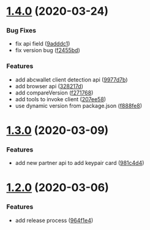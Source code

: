 # [1.4.0](https://github.com/BlockABC/abcwallet.js/compare/v1.3.0...v1.4.0) (2020-03-24)


### Bug Fixes

* fix api field ([9adddc1](https://github.com/BlockABC/abcwallet.js/commit/9adddc149782ff1c88a839bb7f08f4a295f2c51a))
* fix version bug ([f2455bd](https://github.com/BlockABC/abcwallet.js/commit/f2455bddf92033a4a84206095bb615fc1cde5e01))


### Features

* add abcwallet client detection api ([9977d7b](https://github.com/BlockABC/abcwallet.js/commit/9977d7b5909669d99eeb548a4347c96fd1e950af))
* add browser api ([328217d](https://github.com/BlockABC/abcwallet.js/commit/328217df03e69ec14bfe8452907963a84242cd91))
* add compareVersion ([f271768](https://github.com/BlockABC/abcwallet.js/commit/f2717688dba88c72623de6d1295e0be241cf1dbd))
* add tools to invoke client ([207ee58](https://github.com/BlockABC/abcwallet.js/commit/207ee586bfba0ef0cc2ab5b2d37bf7d12dedeac7))
* use dynamic version from package.json ([f888fe8](https://github.com/BlockABC/abcwallet.js/commit/f888fe8b0c6afd56d8dd60b97a1f8876a94dc98c))

# [1.3.0](https://github.com/BlockABC/abcwallet.js/compare/v1.2.0...v1.3.0) (2020-03-09)


### Features

* add new partner api to add keypair card ([981c4d4](https://github.com/BlockABC/abcwallet.js/commit/981c4d49d96d555aefac43742fbdd5851aef7d20))

# [1.2.0](https://github.com/BlockABC/abcwallet.js/compare/v1.1.3...v1.2.0) (2020-03-06)


### Features

* add release process ([964f1e4](https://github.com/BlockABC/abcwallet.js/commit/964f1e423eaf01baf0ba9aa160416493b4e48af0))
